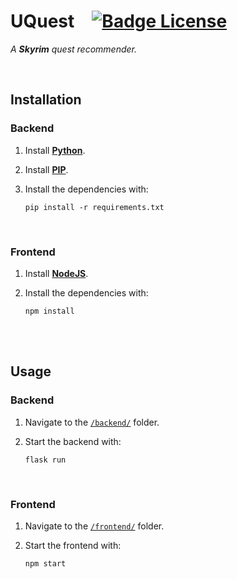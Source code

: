 
# UQuest   [![Badge License]][License]

*A **Skyrim** quest recommender.*

<br>

## Installation

### Backend

1.  Install **[Python]**.

2.  Install **[PIP]**.

3.  Install the dependencies with:

    ```shell
    pip install -r requirements.txt
    ```

<br>

### Frontend

1.  Install **[NodeJS]**.

2.  Install the dependencies with:

    ```shell
    npm install
    ```
    
<br>
<br>

## Usage

### Backend

1.  Navigate to the [`/backend/`] folder.

2.  Start the backend with:

    ```shell
    flask run
    ```
    
<br>

### Frontend

1.  Navigate to the [`/frontend/`] folder.

2.  Start the frontend with:

    ```shell
    npm start
    ```
    
<br>


<!----------------------------------------------------------------------------->

[Python]: https://www.python.org/
[NodeJS]: https://nodejs.org/en/
[Pip]: https://pip.pypa.io/en/stable/installation/

[`/frontend/`]: frontend
[`/backend/`]: backend
[License]: #


<!---------------------------------[ Badges ]---------------------------------->

[Badge License]: https://img.shields.io/badge/License-Unknown-808080.svg?style=for-the-badge